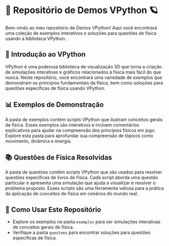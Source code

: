 # 🚀 Repositório de Demos VPython 🪐

Bem-vindo ao meu repositório de Demos VPython! Aqui você encontrará uma coleção de exemplos interativos e soluções para questões de física usando a biblioteca VPython.

## 🌟 Introdução ao VPython

VPython é uma poderosa biblioteca de visualização 3D que torna a criação de simulações interativas e gráficos relacionados à física mais fácil do que nunca. Neste repositório, você encontrará uma variedade de exemplos que demonstram os princípios fundamentais da física, bem como soluções para questões específicas de física usando VPython.

## 📊 Exemplos de Demonstração

A pasta de exemplos contém scripts VPython que ilustram conceitos gerais de física. Esses exemplos são interativos e incluem comentários explicativos para ajudar na compreensão dos princípios físicos em jogo. Explore esta pasta para aprofundar sua compreensão de tópicos como movimento, dinâmica e energia.

## 📚 Questões de Física Resolvidas

A pasta de questões contém scripts VPython que são usados para resolver questões específicas de livros de física. Cada script aborda uma questão particular e apresenta uma simulação que ajuda a visualizar e resolver o problema proposto. Esses scripts são uma ferramenta valiosa para a prática da aplicação de conceitos de física em cenários do mundo real.

## 🚀 Como Usar Este Repositório

- Explore os exemplos na pasta `exemplos` para ver simulações interativas de conceitos gerais de física.
- Verifique a pasta `questoes` para encontrar soluções para questões específicas de física.